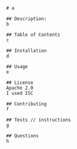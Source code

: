   
      
          # a
          
          ## Description:
          b
          
          ## Table of Contents
          c

          ## Installation
          d

          ## Usage
          e

          ## License
          Apache 2.0
          I used ISC

          ## Contributing
          f

          ## Tests // instructions
          g

          ## Questions
          h
        
        